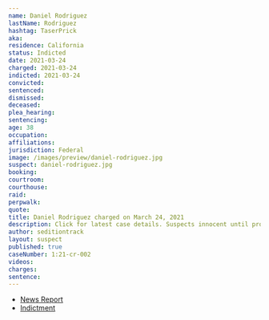 ```yaml
---
name: Daniel Rodriguez
lastName: Rodriguez
hashtag: TaserPrick
aka:
residence: California
status: Indicted
date: 2021-03-24
charged: 2021-03-24
indicted: 2021-03-24
convicted:
sentenced:
dismissed:
deceased:
plea_hearing:
sentencing:
age: 38
occupation:
affiliations:
jurisdiction: Federal
image: /images/preview/daniel-rodriguez.jpg
suspect: daniel-rodriguez.jpg
booking:
courtroom:
courthouse:
raid:
perpwalk:
quote:
title: Daniel Rodriguez charged on March 24, 2021
description: Click for latest case details. Suspects innocent until proven guilty.
author: seditiontrack
layout: suspect
published: true
caseNumber: 1:21-cr-002
videos:
charges:
sentence:
---
```


- [News Report](https://www.latimes.com/california/story/2021-03-31/daniel-rodriguez-arrested-capitol-riot-officer-assault)
- [Indictment](https://www.justice.gov/usao-dc/case-multi-defendant/file/1381991/download)
